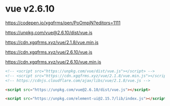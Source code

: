 # vue v2.6.10

https://codepen.io/xgqfrms/pen/PoOmpjN?editors=1111


https://unpkg.com/vue@2.6.10/dist/vue.js

https://cdn.xgqfrms.xyz/vue/2.1.8/vue.min.js

https://cdn.xgqfrms.xyz/vue/2.6.10/vue.js

https://cdn.xgqfrms.xyz/vue/2.6.10/vue.min.js


```md
<!-- <script src="https://unpkg.com/vue/dist/vue.js"></script> -->
<!-- <script src="https://cdn.xgqfrms.xyz/vue/2.1.8/vue.min.js"></script> -->
<!-- https://cdnjs.cloudflare.com/ajax/libs/vue/2.1.8/vue.js -->

<script src="https://unpkg.com/vue@2.6.10/dist/vue.js"></script>

<script src="https://unpkg.com/element-ui@2.15.7/lib/index.js"></script>

```
